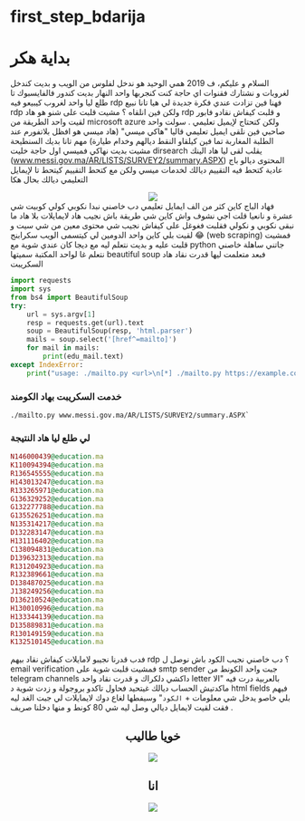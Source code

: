 # first_step_bdarija
# بداية هكر   
السلام و عليكم،
ف 2019 همي الوحيد هو ندخل لفلوس من الويب و بديت كندخل لغروبات و نشتارك فقنوات اي حاجة كنت كنجربها واحد النهار بديت كندور فالفايسبوك تا طلع ليا واحد لغروب كيبيعو فيه rdp فهنا فين تزادت عندي فكرة جديدة لي هيا تانا نبيع rdp ولكن فين انلقاه ؟
مشيت قلبت على شنو هو هاد rdp و قلبت كيفاش نقادو فابور لقيت واحد الطريقة من microsoft azure ولكن كتحتاج لإيميل تعليمي .
سولت واحد صاحبي فين نلقى ايميل تعليمي قاليا "هاكي ميسي" (هاد ميسي هو افظل بلاتفورم عند الطلبة المغاربة تما فين كيلقاو النقط ديالهم وخدام طيارة) مهم تانا بديك السنطيحة مشيت بديت نهاكي فميسي اول حاجة خليت dirsearch يقلب لقى ليا هاد الينك
(www.messi.gov.ma/AR/LISTS/SURVEY2/summary.ASPX) 
المحتوى ديالو باج عادية كتحط فيه التقييم ديالك لخدمات ميسي ولكن مع كتحط التقييم كيتحط تا لإيمايل التعليمي ديالك 
بحال هكا 
<center><img src="https://i.ibb.co/tMkjSzx/Screenshot-from-2022-07-24-01-16-09.jpg"></center>
فهاد الباج كاين كثر من الف ايمايل تعليمي دب خاصني نبدا نكوبي كولي كوبيت شي عشرة و نانعيا قلت اجي نشوف واش كاين شي طريقة باش نجيب هاد لايمايلات بلا هاد ما نبقى نكوبي و نكولي فقلبت فغوغل على كيفاش نجيب شي محتوى معين من شي سيت و لقيت بلي كاين واحد الدومين لي كيتسمى الويب سكرابنج 😂 (web scraping) فمشيت قلبت عليه و بديت نتعلم ليه مع ديجا كان عندي شوية مع python جاتني ساهلة خاصني نتعلم غا لواحد المكتبة سميتها
 beautiful soup فبعد متعلمت ليها قدرت نقاد هاد السكريبت  
 
```python
import requests
import sys
from bs4 import BeautifulSoup
try:
    url = sys.argv[1]
    resp = requests.get(url).text
    soup = BeautifulSoup(resp, 'html.parser')
    mails = soup.select('[href^=mailto]')
    for mail in mails:
        print(edu_mail.text)
except IndexError:
    print("usage: ./mailto.py <url>\n[*] ./mailto.py https://example.com")
```

### خدمت السكريبت بهاد الكومند 

    ./mailto.py www.messi.gov.ma/AR/LISTS/SURVEY2/summary.ASPX`

### لي طلع ليا هاد النتيجة 
```ruby
N146000439@education.ma
K110094394@education.ma
R136545555@education.ma
H143013247@education.ma
R133265971@education.ma
G136329252@education.ma
G132277788@education.ma
G135526251@education.ma
N135314217@education.ma
D132283147@education.ma
H131116402@education.ma
C138094831@education.ma
D139632313@education.ma
R131204923@education.ma
R132389661@education.ma
D138487025@education.ma
J138249256@education.ma
D136210524@education.ma
H130010996@education.ma
H133344139@education.ma
D135889831@education.ma
R130149159@education.ma
K132510145@education.ma
```
فدب قدرنا نجيبو لامايلات كيفاش نقاد بيهم rdp ؟ 
دب خاصني نجيب الكود باش نوصل ل email verification 
فمشيت قلبت شوية على smtp sender جبت واحد الكونط من telegram channels داكشي دلكراك و قدرت نقاد واحد letter بالعربية درت فيه "الا ماكدتيش الحساب ديالك غيتحيد فحاول تاكدو بروجولة و زدت شوية د html fields فيهم بلي خاصو يدخل شي معلومات + `الكود`" 
وسيفطها لغاع دوك لايمايلات لي جبت الغد ليه فقت لقيت لايمايل ديالي وصل ليه شي 80 كونط و منها دخلنا صريف .

## <center>خويا طاليب</center>
<center><img src="https://i0.wp.com/hespress.news/wp-content/uploads/2020/07/%D9%85%D8%B5%D8%B7%D9%81%D9%89-%D8%AA%D8%A7%D9%87-%D8%AA%D8%A7%D9%877.jpg"></center>

## <center>انا</center>
<center><img src="https://media.giphy.com/media/LdOyjZ7io5Msw/giphy.gif"></center>
